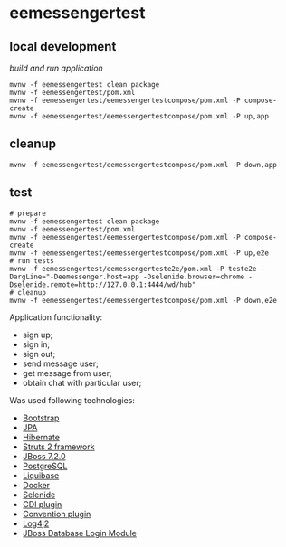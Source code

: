 # eemessengertest

## local development 

_build and run application_

```shell script
mvnw -f eemessengertest clean package
mvnw -f eemessengertest/pom.xml
mvnw -f eemessengertest/eemessengertestcompose/pom.xml -P compose-create
mvnw -f eemessengertest/eemessengertestcompose/pom.xml -P up,app
```

## cleanup

```shell script
mvnw -f eemessengertest/eemessengertestcompose/pom.xml -P down,app
```

## test 

```shell script
# prepare
mvnw -f eemessengertest clean package
mvnw -f eemessengertest/pom.xml
mvnw -f eemessengertest/eemessengertestcompose/pom.xml -P compose-create
mvnw -f eemessengertest/eemessengertestcompose/pom.xml -P up,e2e
# run tests
mvnw -f eemessengertest/eemessengerteste2e/pom.xml -P teste2e -DargLine="-Deemessenger.host=app -Dselenide.browser=chrome -Dselenide.remote=http://127.0.0.1:4444/wd/hub"
# cleanup
mvnw -f eemessengertest/eemessengertestcompose/pom.xml -P down,e2e
```

Application functionality:
- sign up;
- sign in;
- sign out;
- send message user;
- get message from user;
- obtain chat with particular user;
 
Was used following technologies:
- [Bootstrap]
- [JPA]
- [Hibernate]
- [Struts 2 framework]
- [JBoss 7.2.0]
- [PostgreSQL]
- [Liquibase]
- [Docker]
- [Selenide]
- [CDI plugin]
- [Convention plugin]
- [Log4j2]
- [JBoss Database Login Module]

<!--references-->
[Bootstrap]: https://getbootstrap.com/
[JPA]:https://docs.jboss.org/hibernate/jpa/2.2/api/javax/persistence/package-summary.html
[Hibernate]:https://docs.jboss.org/hibernate/orm/5.4/quickstart/html_single/#_the_hibernate_modules_artifacts
[Struts 2 framework]: https://struts.apache.org
[JBoss 7.2.0]: https://github.com/jboss-developer/jboss-eap-quickstarts
[PostgreSQL]: https://www.postgresql.org/docs/
[Convention plugin]:https://struts.apache.org/plugins/convention/
[Liquibase]:http://www.liquibase.org/documentation/
[Docker]: https://docs.docker.com/
[Selenide]: https://selenide.org/
[CDI plugin]: https://struts.apache.org/plugins/cdi/
[Log4j2]: https://logging.apache.org/log4j/2.x/
[JBoss Database Login Module]: https://access.redhat.com/documentation/en-us/red_hat_jboss_enterprise_application_platform/7.0/html-single/login_module_reference/index#database_login_module
